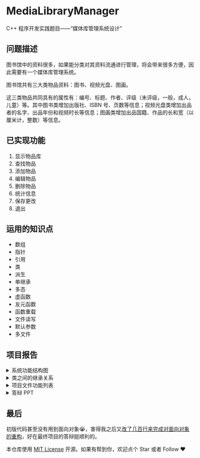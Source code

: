 # MediaLibraryManager

C++ 程序开发实践题目——“媒体库管理系统设计”

## 问题描述 

图书馆中的资料很多，如果能分类对其资料流通进行管理，将会带来很多方便，因此需要有一个媒体库管理系统。

图书馆共有三大类物品资料：图书、视频光盘、图画。

这三类物品共同具有的属性有：编号、标题、作者、评级（未评级，一般，成人，儿童）等。其中图书类增加出版社、ISBN 号、页数等信息；视频光盘类增加出品者的名字、出品年份和视频时长等信息；图画类增加出品国籍、作品的长和宽（以厘米计，整数）等信息。

## 已实现功能

1. 显示物品库
2. 查找物品
3. 添加物品
4. 编辑物品
5. 删除物品
6. 统计信息
7. 保存更改
8. 退出

## 运用的知识点

- 数组
- 指针
- 引用
- 类
- 派生
- 单继承
- 多态
- 虚函数
- 友元函数
- 函数重载
- 文件读写
- 默认参数
- 多文件

## 项目报告

<details>
   	<summary>系统功能结构图</summary>
    <img src="README.assets/image-20250119223742031.png">
</details>

<details>
   	<summary>类之间的继承关系</summary>
    <img src="README.assets/image-20250119224124695.png">
</details>

<details>
    <summary>项目文件功能列表</summary>
    <table>
		<tr>
			<th>序号</th>
            <th>文件名</th>
            <th>说明</th>
		</tr>
		<tr>
            <td>1</td>
            <td>MediaLibraryManager.cpp</td>
            <td>程序的入口main()：自动从文件加载物品库、系统主页</td>
		</tr>
		<tr>
            <td>2</td>
            <td>Globals.h</td>
            <td>全局变量、各类的定义</td>
		</tr>
		<tr>
            <td>3</td>
            <td>Globals.cpp</td>
            <td>各类函数的实现</td>
		</tr>
		<tr>
            <td>4</td>
            <td>ShowLibrary.h</td>
            <td>显示物品库的定义</td>
		</tr>
		<tr>
            <td>5</td>
            <td>ShowLibrary.cpp</td>
            <td>显示物品库的实现</td>
		</tr>
		<tr>
            <td>6</td>
            <td>FindItem.h</td>
            <td>查找物品、HasId(int)、GetIndexById(int)、GetResourceCount(int)的定义</td>
		</tr>
		<tr>
            <td>7</td>
            <td>FindItem.cpp</td>
            <td>查找物品的实现</td>
		</tr>
		<tr>
            <td>8</td>
            <td>AddItem.h</td>
            <td>添加物品的定义</td>
          </tr>
          <tr>
            <td>9</td>
            <td>AddItem.cpp</td>
            <td>添加物品的实现</td>
		</tr>
		<tr>
            <td>10</td>
            <td>EditItem.h</td>
            <td>编辑物品的定义</td>
		</tr>
		<tr>
            <td>11</td>
            <td>EditItem.cpp</td>
            <td>编辑物品的实现</td>
		</tr>
		<tr>
            <td>12</td>
            <td>DeleteItem.h</td>
            <td>删除物品的定义</td>
		</tr>
		<tr>
            <td>13</td>
            <td>DeleteItem.cpp</td>
            <td>删除物品的实现</td>
		</tr>
		<tr>
            <td>14</td>
            <td>ShowStats.h</td>
            <td>统计信息的定义</td>
		</tr>
		<tr>
            <td>15</td>
            <td>ShowStats.cpp</td>
            <td>统计信息的实现</td>
		</tr>
        <tr>
            <td>16</td>
            <td>SaveLibrary.h</td>
            <td>保存更改的定义</td>
        </tr>
        <tr>
            <td>17</td>
            <td>SaveLibrary.cpp</td>
            <td>保存更改的实现</td>
        </tr>
        <tr>
            <td>18</td>
            <td>Exit.h</td>
            <td>退出的定义</td>
        </tr>
        <tr>
            <td>19</td>
            <td>Exit.cpp</td>
            <td>退出的实现</td>
        </tr>
	</table>
</details>

<details>
    <summary>答辩 PPT</summary>
    <br/>
    <a href="README.assets/媒体库管理系统设计.pptx">媒体库管理系统设计.pptx</a>
    <br/><br/>
    <img src="README.assets/ppt-join-images.jpg">
</details>

## 最后

初版代码甚至没有用到面向对象😭，害得我之后又[改了几百行来完成对面向对象的重构](https://github.com/St7530/MediaLibraryManager/commit/a4db060c95fb3ead7ac4ccc2e0dc4afd04d66f40)，好在最终项目的答辩挺顺利的。

本仓库使用 [MIT License](LICENSE) 开源。如果有帮到你，欢迎点个 Star 或者 Follow ❤️